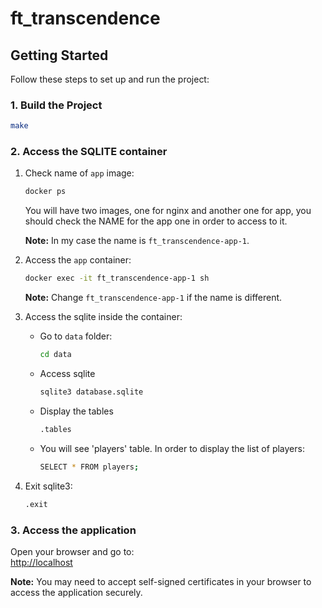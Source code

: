 # ft_transcendence

## Getting Started

Follow these steps to set up and run the project:

### 1. Build the Project

```bash
make
```

### 2. Access the SQLITE container


1. Check name of `app` image:

	```bash
	docker ps
	```
	You will have two images, one for nginx and another one for app, you should check the NAME for the app one in order to access to it.

	**Note:** In my case the name is `ft_transcendence-app-1`.


2. Access the `app` container:
	```bash
	docker exec -it ft_transcendence-app-1 sh
	```
	**Note:** Change `ft_transcendence-app-1` if the name is different.

3. Access the sqlite inside the container:
	- Go to `data` folder:
		```bash
		cd data
		```
	- Access sqlite
		```bash
		sqlite3 database.sqlite
		```
	- Display the tables
		```bash
		.tables
		```
	- You will see 'players' table. In order to display the list of players:
		```bash
		SELECT * FROM players;
		```
4. Exit sqlite3:

	```bash
	.exit
	```

### 3. Access the application

   Open your browser and go to:  
   [http://localhost](http://localhost)

**Note:** You may need to accept self-signed certificates in your browser to access the application securely.

